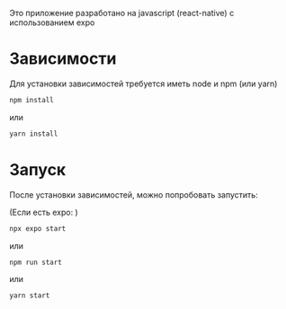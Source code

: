 Это приложение разработано на javascript (react-native) с использованием expo

# Зависимости
Для установки зависимостей требуется иметь node и npm (или yarn)
```bash
npm install
```

или
```bash
yarn install
```

# Запуск
После установки зависимостей, можно попробовать запустить:

(Если есть expo: )
```bash
npx expo start
```
или

```bash
npm run start
```
или
```bash
yarn start
```

